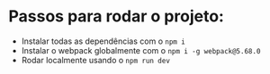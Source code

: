 # Passos para rodar o projeto: 

- Instalar todas as dependências com o `npm i`
- Instalar o webpack globalmente com o `npm i -g webpack@5.68.0`
- Rodar localmente usando o `npm run dev`